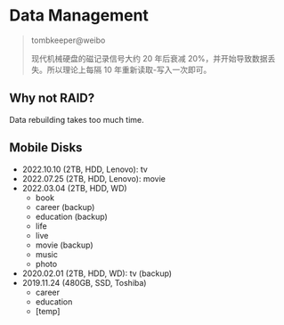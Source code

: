 # Data Management

> tombkeeper@weibo
>
> 现代机械硬盘的磁记录信号大约 20 年后衰减 20%，并开始导致数据丢失。所以理论上每隔 10
> 年重新读取-写入一次即可。

## Why not RAID?

Data rebuilding takes too much time.

## Mobile Disks

- 2022.10.10 (2TB, HDD, Lenovo): tv
- 2022.07.25 (2TB, HDD, Lenovo): movie
- 2022.03.04 (2TB, HDD, WD)
  - book
  - career (backup)
  - education (backup)
  - life
  - live
  - movie (backup)
  - music
  - photo
- 2020.02.01 (2TB, HDD, WD): tv (backup)
- 2019.11.24 (480GB, SSD, Toshiba)
  - career
  - education
  - [temp]
